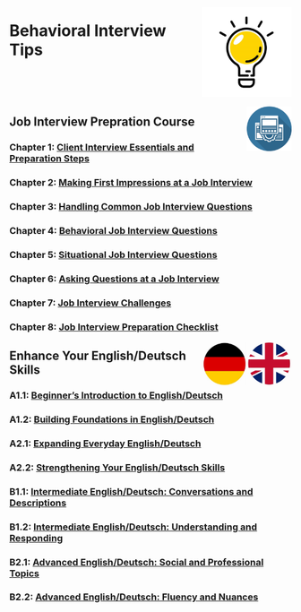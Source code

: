 <a href="/tips/README.md"><img align="right" width="160" src="/logos/tips.png"></img></a>

# Behavioral Interview Tips

<br><br><br>

<a href="/tips/README.md"><img align="right" width="80" src="/logos/tech-docs.png"></img></a>

## Job Interview Prepration Course

### Chapter 1: [Client Interview Essentials and Preparation Steps](/tips/preparation/chapter1/README.md)
### Chapter 2: [Making First Impressions at a Job Interview](/tips/preparation/chapter2/README.md)
### Chapter 3: [Handling Common Job Interview Questions](/tips/preparation/chapter3/README.md)
### Chapter 4: [Behavioral Job Interview Questions](/tips/preparation/chapter4/README.md)
### Chapter 5: [Situational Job Interview Questions](/tips/preparation/chapter5/README.md)
### Chapter 6: [Asking Questions at a Job Interview](/tips/preparation/chapter6/README.md)
### Chapter 7: [Job Interview Challenges](/tips/preparation/chapter7/README.md)
### Chapter 8: [Job Interview Preparation Checklist](/tips/preparation/chapter8/README.md)

<a href="/tips/README.md"><img align="right" width="80" src="/logos/english.png"></img></a>
<a href="/tips/README.md"><img align="right" width="80" src="/logos/deutsch.png"></img></a>

## Enhance Your English/Deutsch Skills

### A1.1: [Beginner’s Introduction to English/Deutsch](/tips/languages/a11/README.md)
### A1.2: [Building Foundations in English/Deutsch](/tips/languages/a12/README.md)
### A2.1: [Expanding Everyday English/Deutsch](/tips/languages/a21/README.md)
### A2.2: [Strengthening Your English/Deutsch Skills](/tips/languages/a22/README.md)
### B1.1: [Intermediate English/Deutsch: Conversations and Descriptions](/tips/languages/a11/README.md)
### B1.2: [Intermediate English/Deutsch: Understanding and Responding](/tips/languages/a12/README.md)
### B2.1: [Advanced English/Deutsch: Social and Professional Topics](/tips/languages/a21/README.md)
### B2.2: [Advanced English/Deutsch: Fluency and Nuances](/tips/languages/a22/README.md)
